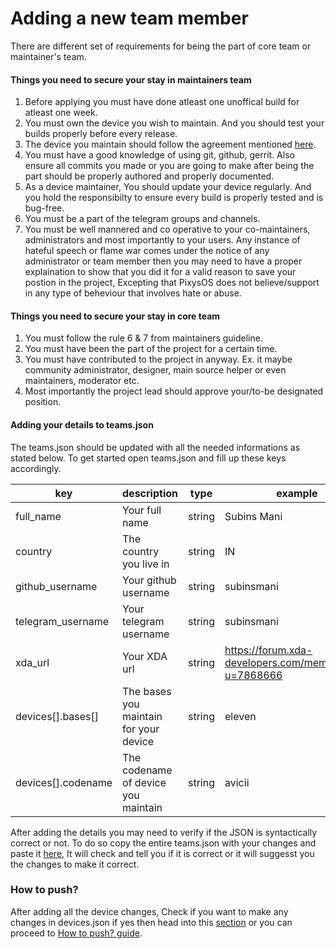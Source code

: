 # Adding a new team member #
There are different set of requirements for being the part of core team or maintainer's team.

#### Things you need to secure your stay in maintainers team ####
1. Before applying you must have done atleast one unoffical build for atleast one week.
2. You must own the device you wish to maintain. And you should test your builds properly before every release.
3. The device you maintain should follow the agreement mentioned [here](adding_a_new_device.md).
4. You must have a good knowledge of using git, github, gerrit. Also ensure all commits you made or you are going to make after being the part should be properly authored and properly documented.
5. As a device maintainer, You should update your device regularly. And you hold the responsibilty to ensure every build is properly tested and is bug-free.
6. You must be a part of the telegram groups and channels.
7. You must be well mannered and co operative to your co-maintainers, administrators and most importantly to your users. Any instance of hateful speech or flame war comes under the notice of any administrator or team member then you may need to have a proper explaination to show that you did it for a valid reason to save your postion in the project, Excepting that PixysOS does not believe/support in any type of beheviour that involves hate or abuse.

#### Things you need to secure your stay in core team ####
1. You must follow the rule 6 & 7 from maintainers guideline.
2. You must have been the part of the project for a certain time.
3. You must have contributed to the project in anyway. Ex. it maybe community administrator, designer, main source helper or even maintainers, moderator etc.
4. Most importantly the project lead should approve your/to-be designated position.

#### Adding your details to teams.json ####
The teams.json should be updated with all the needed informations as stated below.
To get started open teams.json and fill up these keys accordingly.

|key|description|type|example|needed|
--- | --- | --- | --- | ---
full_name|Your full name|string|Subins Mani|yes
country|The country you live in|string|IN|yes
github_username|Your github username|string|subinsmani|yes
telegram_username|Your telegram username|string|subinsmani|no
xda_url|Your XDA url|string|https://forum.xda-developers.com/member.php?u=7868666|no
devices[].bases[]|The bases you maintain for your device|string|eleven|yes
devices[].codename|The codename of device you maintain|string|avicii|yes

After adding the details you may need to verify if the JSON is syntactically correct or not. To do so copy the entire teams.json with your changes and paste it [here](https://jsonformatter.curiousconcept.com/), It will check and tell you if it is correct or it will suggesst you the changes to make it correct.

### How to push? ###
After adding all the device changes, Check if you want to make any changes in devices.json if yes then head into this [section](adding_a_new_device.md) or you can proceed to [How to push? guide](how_to_push.md).

